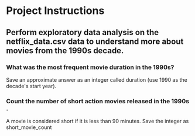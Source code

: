# Project Instructions

## Perform exploratory data analysis on the netflix_data.csv data to understand more about movies from the 1990s decade.

### What was the most frequent movie duration in the 1990s? 

Save an approximate answer as an integer called duration (use 1990 as the decade's start year).

### Count the number of short action movies released in the 1990s .

A movie is considered short if it is less than 90 minutes. Save the integer as short_movie_count
